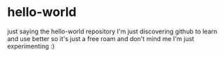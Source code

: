 # hello-world
just saying the hello-world repository
I'm just discovering github to learn and use better
so it's just a free roam and don't mind me
I'm just experimenting :)
